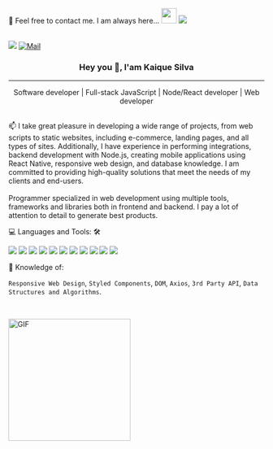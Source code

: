 
<p>
📝 Feel free to contact me. I am always here...  <img src=https://camo.githubusercontent.com/870d765b5c096038f097185a0ffa08df4011c0491b8039f3a7d5eeebf4d82c7e/68747470733a2f2f6d656469612e67697068792e636f6d2f6d656469612f57556c706c634d704f43456d5447427442572f67697068792e676966 
style="width: 30px;"/>
<a href="https://github.com/kaiquemsa">
  <img src="https://img.shields.io/badge/Follow%20me%20--_.svg?style=social&logo=github" />
</a>
</p>
<br/>
<a href="https://www.linkedin.com/in/kaique-silva-3929b2217/" rel="nofollow"><img src="https://img.shields.io/badge/LinkedIn-Kaique%20Silva-blue?logo=Linkedin&amp;logoColor=blue&amp;labelColor=black" style="max-width: 100%;"></a>
<a href="mailto:kaiquemeira@hotmail.com"><img alt="Mail" src="https://img.shields.io/badge/Hotmail-kaiquemeira@hotmail.com-blue?logo=Gmail&amp;logoColor=blue&amp;labelColor=black" style="max-width: 100%;"></a>

### <p align="center"> Hey you 👋,  I'am Kaique Silva </p> 
<hr/>

<p align="center">
    Software developer | Full-stack JavaScript | Node/React developer | Web developer
</p>

<br/>
📫 I take great pleasure in developing a wide range of projects, from web scripts to static websites, including e-commerce, landing pages, and all types of sites. Additionally, I have experience in performing integrations, backend development with Node.js, creating mobile applications using React Native, responsive web design, and database knowledge. I am committed to providing high-quality solutions that meet the needs of my clients and end-users.
<br/><br/>
Programmer specialized in web development using multiple tools, frameworks and libraries both in frontend and backend. I pay a lot of attention to detail to generate best products.

💻 Languages and Tools: 🛠️ <br/>
<p dir="auto">
    <img src="https://camo.githubusercontent.com/eb28974ccb555a0856c2bfeef12a5ebd01bb1d8a8987400dcb32de8c6a0e0a20/68747470733a2f2f696d672e736869656c64732e696f2f62616467652f2d4a6176615363726970742d3030303030303f7374796c653d666c6174266c6f676f3d6a617661736372697074" /> 
    <img src="https://camo.githubusercontent.com/d70d31d25c728d69ea4bc68f845bebdde30a77f29babf2278d16338236c810ea/68747470733a2f2f696d672e736869656c64732e696f2f62616467652f2d52656163742d3030303030303f7374796c653d666c6174266c6f676f3d7265616374" />
    <img src="https://camo.githubusercontent.com/74d18b0937a6cfee8fc5d5aa116011631f077790bfbaf7b138295b0c6a70a05f/68747470733a2f2f696d672e736869656c64732e696f2f62616467652f2d52656163742532304e61746976652d3030303030303f7374796c653d666c6174266c6f676f3d7265616374266c6162656c436f6c6f723d303030303030" />
    <img src="https://camo.githubusercontent.com/e706c85a2ebdff5b55868c2fe53889091959fbd0543038cb1fb7b027e7974594/68747470733a2f2f696d672e736869656c64732e696f2f62616467652f2d4e6f64656a732d3030303030303f7374796c653d666c6174266c6f676f3d4e6f64652e6a73" />
    <img src="https://camo.githubusercontent.com/50afce435147c368fa9c8f14d6547b182d98b26ec0ccfce14fc89acd7e549ce3/68747470733a2f2f696d672e736869656c64732e696f2f62616467652f2d48544d4c352d3030303030303f7374796c653d666c6174266c6f676f3d68746d6c35266c6f676f436f6c6f723d666666666666266c6162656c436f6c6f723d453334463236" /> 
    <img src="https://camo.githubusercontent.com/dca52182395b0178f83a8903cb12da584ebe35aeee97c5de3f99df27cdca17cd/68747470733a2f2f696d672e736869656c64732e696f2f62616467652f2d435353332d3030303030303f7374796c653d666c6174266c6f676f3d63737333266c6f676f436f6c6f723d666666666666266c6162656c436f6c6f723d313537324236" /> 
    <img src="https://camo.githubusercontent.com/cb2653991f0c76a660e8f97f78c0fbd4588f8a353b4e5fb704b43390ed9bfe72/68747470733a2f2f696d672e736869656c64732e696f2f62616467652f2d426f6f7473747261702d3030303030303f7374796c653d666c6174266c6f676f3d626f6f747374726170266c6f676f436f6c6f723d666666666666266c6162656c436f6c6f723d353633443743" />
    <img src="https://camo.githubusercontent.com/fcfd5b6aaf2caee59c11025f23d0344fa9492d46f2c7cb2911bc1b6c09e308bb/68747470733a2f2f696d672e736869656c64732e696f2f62616467652f2d536173732d3030303030303f7374796c653d666c6174266c6f676f3d73617373266c6f676f436f6c6f723d666666666666266c6162656c436f6c6f723d253233434336363939" />
    <img src="https://camo.githubusercontent.com/62258670fdcf8b2e650e7472492712c7e6777fbe2739770b1f6123cdabb1c222/68747470733a2f2f696d672e736869656c64732e696f2f62616467652f2d4769742d3030303030303f7374796c653d666c6174266c6f676f3d676974266c6f676f436f6c6f723d463035303332266c6162656c436f6c6f723d666666666666"/> 
    <img src="https://camo.githubusercontent.com/4e5fba7673ee2c2d250918211a45fa2a7b73aaddb256276ee61a5c34e3586d6d/68747470733a2f2f696d672e736869656c64732e696f2f62616467652f2d4769744875622d3030303030303f7374796c653d666c6174266c6f676f3d676974687562266c6f676f436f6c6f723d303030303030266c6162656c436f6c6f723d666666666666" />
    <img src="https://camo.githubusercontent.com/9c38371da9e422323c92073ceee2db53fb1d757eb192108f749c68a65712dce5/68747470733a2f2f696d672e736869656c64732e696f2f62616467652f2d4769744c61622d4643413132313f7374796c653d666c61742d737175617265266c6f676f3d6769746c6162" />
</p>

<p>
🧐 Knowledge of:
</p>
<p>
    <code>Responsive Web Design</code>,
    <code>Styled Components</code>,
    <code>DOM</code>,
    <code>Axios</code>,
    <code>3rd Party API</code>,
    <code>Data Structures and Algorithms</code>.
</p>
<br/>
<p>
<animated-image data-catalyst="" style="width: 320px;"><a target="_blank" rel="noopener noreferrer nofollow" href="https://camo.githubusercontent.com/b76228004161e9dce54e2758df7921f8d0c77582a4c69948714f48b5b894c55b/68747470733a2f2f6d69726f2e6d656469756d2e636f6d2f6d61782f3837352f312a557263323873626e4f52474f57356f796f68513036672e676966" data-target="animated-image.originalLink"><img alt="GIF" height="240px" src="https://camo.githubusercontent.com/b76228004161e9dce54e2758df7921f8d0c77582a4c69948714f48b5b894c55b/68747470733a2f2f6d69726f2e6d656469756d2e636f6d2f6d61782f3837352f312a557263323873626e4f52474f57356f796f68513036672e676966" data-canonical-src="https://miro.medium.com/max/875/1*Urc28sbnORGOW5oyohQ06g.gif" style="max-width: 100%; display: inline-block;" data-target="animated-image.originalImage"></a>
      <span class="AnimatedImagePlayer" data-target="animated-image.player" hidden="">
        <a data-target="animated-image.replacedLink" class="AnimatedImagePlayer-images" href="https://camo.githubusercontent.com/b76228004161e9dce54e2758df7921f8d0c77582a4c69948714f48b5b894c55b/68747470733a2f2f6d69726f2e6d656469756d2e636f6d2f6d61782f3837352f312a557263323873626e4f52474f57356f796f68513036672e676966" target="_blank">
      </span>
</animated-image>
</p>



